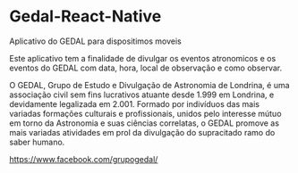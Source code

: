 # Gedal-React-Native
Aplicativo do GEDAL para dispositimos moveis

Este aplicativo tem a finalidade de divulgar os eventos atronomicos e os eventos do GEDAL com data, hora, local de observação e como observar.

O GEDAL, Grupo de Estudo e Divulgação de Astronomia de Londrina, é uma associação civil sem fins lucrativos atuante desde 1.999 em Londrina, e devidamente legalizada em 2.001. Formado por indivíduos das mais variadas formações culturais e profissionais, unidos pelo interesse mútuo em torno da Astronomia e suas ciências correlatas, o GEDAL promove as mais variadas atividades em prol da divulgação do supracitado ramo do saber humano.

https://www.facebook.com/grupogedal/

